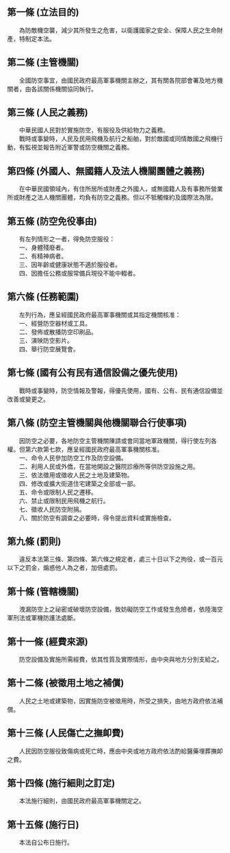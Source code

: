 第一條 (立法目的)
-----------------
　　為防敵機空襲，減少其所發生之危害，以衛護國家之安全、保障人民之生命財產，特制定本法。  


第二條 (主管機關)
-----------------
　　全國防空事宜，由國民政府最高軍事機關主辦之，其有關各院部會署及地方機關者，由各該關係機關協同執行。  


第三條 (人民之義務)
-------------------
　　中華民國人民對於實施防空，有服役及供給物力之義務。  
　　戰時或事變時，人民及民用飛機及航行之船舶，對於敵國或同情敵國之飛機行動，有監視並報告附近軍警或防空機關之義務。  


第四條 (外國人、無國籍人及法人機關團體之義務)
---------------------------------------------
　　在中華民國領域內，有住所居所或財產之外國人，或無國籍人及有事務所營業所或財產之法人機關團體，均負有防空之義務。但以不牴觸條約及國際法為限。  


第五條 (防空免役事由)
---------------------
　　有左列情形之一者，得免防空服役：  
　　一、身體殘廢者。  
　　二、有精神病者。  
　　三、因年齡或健康狀態不適於服役者。  
　　四、因擔任公務或服常備兵現役不能中輟者。  


第六條 (任務範圍)
-----------------
　　左列行為，應呈經國民政府最高軍事機關或其指定機關核准：  
　　一、經營防空器材或工具。  
　　二、發佈或散播防空印刷品。  
　　三、演映防空影片。  
　　四、舉行防空展覽會。  


第七條 (國有公有民有通信設備之優先使用)
---------------------------------------
　　戰時或事變時，防空情報及警報，得優先使用，國有、公有、民有通信設備並改善或變更之。  


第八條 (防空主管機關與他機關聯合行使事項)
-----------------------------------------
　　因防空之必要，各地防空主管機關陳請或會同當地軍政機關，得行使左列各權。但第六款第七款，應呈經國民政府最高軍事機關核准。  
　　一、命令人民參加防空工作及防空設備。  
　　二、利用人民或外僑，在當地開設之醫院診療所等供防空設施之用。  
　　三、依法徵用或徵收人民之土地及建築物。  
　　四、修改或擴大街道住宅建築之全部或一部。  
　　五、命令或限制人民之遷移。  
　　六、禁止或限制民用飛機之航行。  
　　七、徵收人民防空附捐。  
　　八、關於防空有調查之必要時，得令提出資料或實施檢查。  


第九條 (罰則)
-------------
　　違反本法第三條、第四條、第六條之規定者，處三十日以下之拘役，或一百元以下之罰金，煽惑他人為之者，加倍處罰。  


第十條 (管轄機關)
-----------------
　　洩漏防空上之祕密或破壞防空設備，致妨礙防空工作或發生危險者，依陸海空軍刑法或軍機防護法處斷。  


第十一條 (經費來源)
-------------------
　　防空設備及實施所需經費，依其性質及實際情形，由中央與地方分別支給之。  


第十二條 (被徵用土地之補償)
---------------------------
　　人民之土地或建築物，因實施防空被徵用時，所受之損失，由地方政府依法補償。  


第十三條 (人民傷亡之撫卹費)
---------------------------
　　人民因防空服役致傷病或死亡時，應由中央或地方政府依法酌給醫藥埋葬撫卹之費。  


第十四條 (施行細則之訂定)
-------------------------
　　本法施行細則，由國民政府最高軍事機關定之。  


第十五條 (施行日)
-----------------
　　本法自公布日施行。